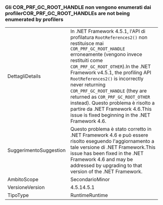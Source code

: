 ### <a name="corprfgcroothandles-are-not-being-enumerated-by-profilers"></a><span data-ttu-id="fcdcc-101">Gli COR_PRF_GC_ROOT_HANDLE non vengono enumerati dai profiler</span><span class="sxs-lookup"><span data-stu-id="fcdcc-101">COR_PRF_GC_ROOT_HANDLEs are not being enumerated by profilers</span></span>

|   |   |
|---|---|
|<span data-ttu-id="fcdcc-102">Dettagli</span><span class="sxs-lookup"><span data-stu-id="fcdcc-102">Details</span></span>|<span data-ttu-id="fcdcc-103">In .NET Framework 4.5.1, l'API di profilatura <code>RootReferences2()</code> non restituisce mai <code>COR_PRF_GC_ROOT_HANDLE</code> erroneamente (vengono invece restituiti come <code>COR_PRF_GC_ROOT_OTHER</code>).</span><span class="sxs-lookup"><span data-stu-id="fcdcc-103">In the .NET Framework v4.5.1, the profiling API <code>RootReferences2()</code> is incorrectly never returning <code>COR_PRF_GC_ROOT_HANDLE</code> (they are returned as <code>COR_PRF_GC_ROOT_OTHER</code> instead).</span></span> <span data-ttu-id="fcdcc-104">Questo problema è risolto a partire da .NET Framework 4.6.</span><span class="sxs-lookup"><span data-stu-id="fcdcc-104">This issue is fixed beginning in the .NET Framework 4.6.</span></span>|
|<span data-ttu-id="fcdcc-105">Suggerimento</span><span class="sxs-lookup"><span data-stu-id="fcdcc-105">Suggestion</span></span>|<span data-ttu-id="fcdcc-106">Questo problema è stato corretto in .NET Framework 4.6 e può essere risolto eseguendo l'aggiornamento a tale versione di .NET Framework.</span><span class="sxs-lookup"><span data-stu-id="fcdcc-106">This issue has been fixed in the .NET Framework 4.6 and may be addressed by upgrading to that version of the .NET Framework.</span></span>|
|<span data-ttu-id="fcdcc-107">Ambito</span><span class="sxs-lookup"><span data-stu-id="fcdcc-107">Scope</span></span>|<span data-ttu-id="fcdcc-108">Secondario</span><span class="sxs-lookup"><span data-stu-id="fcdcc-108">Minor</span></span>|
|<span data-ttu-id="fcdcc-109">Versione</span><span class="sxs-lookup"><span data-stu-id="fcdcc-109">Version</span></span>|<span data-ttu-id="fcdcc-110">4.5.1</span><span class="sxs-lookup"><span data-stu-id="fcdcc-110">4.5.1</span></span>|
|<span data-ttu-id="fcdcc-111">Tipo</span><span class="sxs-lookup"><span data-stu-id="fcdcc-111">Type</span></span>|<span data-ttu-id="fcdcc-112">Runtime</span><span class="sxs-lookup"><span data-stu-id="fcdcc-112">Runtime</span></span>|

